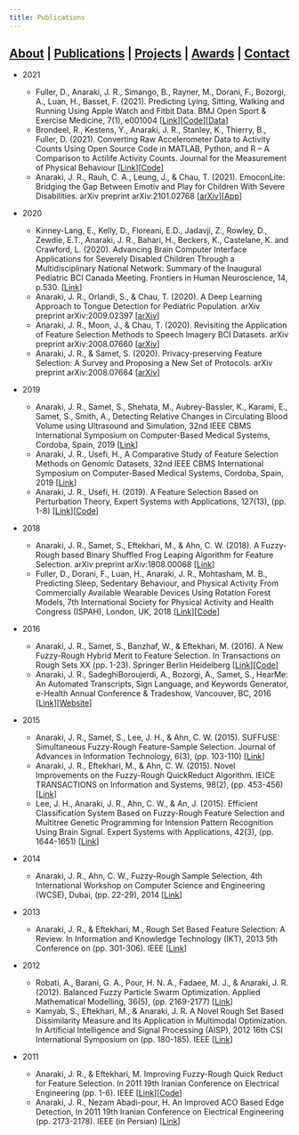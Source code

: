 ```yaml
---
title: Publications
---
```


## [About](index.md) | [Publications](publications.md) | [Projects](projects.md) | [Awards](awards.md) | [Contact](contact.md)

- 2021
  - Fuller, D., Anaraki, J. R., Simango, B., Rayner, M., Dorani, F., Bozorgi, A., Luan, H., Basset, F. (2021). Predicting Lying, Sitting, Walking and Running Using Apple Watch and Fitbit Data. BMJ Open Sport & Exercise Medicine, 7(1), e001004 [[Link](https://bmjopensem.bmj.com/content/7/1/e001004)][[Code](https://github.com/walkabillylab/jaeger_analysis)][[Data](https://dataverse.harvard.edu/dataset.xhtml?persistentId=doi:10.7910/DVN/ZS2Z2J)]
  - Brondeel, R., Kestens, Y., Anaraki, J. R., Stanley, K., Thierry, B., Fuller, D. (2021). Converting Raw Accelerometer Data to Activity Counts Using Open Source Code in MATLAB, Python, and R – A Comparison to Actilife Activity Counts. Journal for the Measurement of Physical Behaviour [[Link]()][[Code](https://github.com/walkabillylab/activityCounts)]
  - Anaraki, J. R., Rauh, C. A., Leung, J., & Chau, T. (2021). EmoconLite: Bridging the Gap Between Emotiv and Play for Children With Severe Disabilities. arXiv preprint arXiv:2101.02768 [[arXiv](https://arxiv.org/abs/2101.02768)][[App](https://www.hollandbloorview.ca/emocon)]

- 2020
  - Kinney-Lang, E., Kelly, D., Floreani, E.D., Jadavji, Z., Rowley, D., Zewdie, E.T., Anaraki, J. R., Bahari, H., Beckers, K., Castelane, K. and Crawford, L. (2020). Advancing Brain Computer Interface Applications for Severely Disabled Children Through a Multidisciplinary National Network: Summary of the Inaugural Pediatric BCI Canada Meeting. Frontiers in Human Neuroscience, 14, p.530. [[Link](https://www.frontiersin.org/articles/10.3389/fnhum.2020.593883/abstract)]
  - Anaraki, J. R., Orlandi, S., & Chau, T. (2020). A Deep Learning Approach to Tongue Detection for Pediatric Population. arXiv preprint arXiv:2009.02397 [[arXiv](http://arxiv.org/abs/2009.02397)]
  - Anaraki, J. R., Moon, J., & Chau, T. (2020). Revisiting the Application of Feature Selection Methods to Speech Imagery BCI Datasets. arXiv preprint arXiv:2008.07660 [[arXiv](https://arxiv.org/abs/2008.07660)]
  - Anaraki, J. R., & Samet, S. (2020). Privacy-preserving Feature Selection: A Survey and Proposing a New Set of Protocols. arXiv preprint arXiv:2008.07664 [[arXiv](https://arxiv.org/abs/2008.07664)]

- 2019
  - Anaraki, J. R., Samet, S., Shehata, M., Aubrey-Bassler, K., Karami, E., Samet, S., Smith, A., Detecting Relative Changes in Circulating Blood Volume using Ultrasound and Simulation, 32nd IEEE CBMS International Symposium on Computer-Based Medical Systems, Cordoba, Spain, 2019 [[Link](https://ieeexplore.ieee.org/document/8787478)]
  - Anaraki, J. R., Usefi, H., A Comparative Study of Feature Selection Methods on Genomic Datasets, 32nd IEEE CBMS International Symposium on Computer-Based Medical Systems, Cordoba, Spain, 2019 [[Link](https://ieeexplore.ieee.org/document/8787392)]
  - Anaraki, J. R., Usefi, H. (2019). A Feature Selection Based on Perturbation Theory, Expert Systems with Applications, 127(13), (pp. 1-8) [[Link](https://en.civilica.com/doc/153596/)][[Code](https://github.com/JRAnaraki/PerturbationFeatureSelection)]

- 2018
  - Anaraki, J. R., Samet, S., Eftekhari, M., & Ahn, C. W. (2018). A Fuzzy-Rough based Binary Shuffled Frog Leaping Algorithm for Feature Selection. arXiv preprint arXiv:1808.00068 [[Link](https://arxiv.org/abs/1808.00068)]
  - Fuller, D., Dorani, F., Luan, H., Anaraki, J. R., Mohtasham, M. B., Predicting Sleep, Sedentary Behaviour, and Physical Activity From Commercially Available Wearable Devices Using Rotation Forest Models, 7th International Society for Physical Activity and Health Congress (ISPAH), London, UK, 2018 [[Link](https://journals.humankinetics.com/doi/full/10.1123/jpah.2018-0535)][[Code](https://github.com/walkabillylab/wearable_device_classification)]

- 2016
  - Anaraki, J. R., Samet, S., Banzhaf, W., & Eftekhari, M. (2016). A New Fuzzy-Rough Hybrid Merit to Feature Selection. In Transactions on Rough Sets XX (pp. 1-23). Springer Berlin Heidelberg [[Link](https://link.springer.com/chapter/10.1007/978-3-662-53611-7_1)][[Code](https://github.com/JRAnaraki/DeltaQuickReduct)]
  - Anaraki, J. R., SadeghiBoroujerdi, A., Bozorgi, A., Samet, S., HearMe: An Automated Transcripts, Sign Language, and Keywords Generator, e-Health Annual Conference & Tradeshow, Vancouver, BC, 2016 [[Link](https://issuu.com/hospitalnews/docs/hn_april2016_issue)][[Website](http://hearme.mybluemix.net/)]

- 2015
  - Anaraki, J. R., Samet, S., Lee, J. H., & Ahn, C. W. (2015). SUFFUSE: Simultaneous Fuzzy-Rough Feature-Sample Selection. Journal of Advances in Information Technology, 6(3), (pp. 103-110) [[Link](http://www.jait.us/index.php?m=content&c=index&a=show&catid=168&id=889)]
  - Anaraki, J. R., Eftekhari, M., & Ahn, C. W. (2015). Novel Improvements on the Fuzzy-Rough QuickReduct Algorithm. IEICE TRANSACTIONS on Information and Systems, 98(2), (pp. 453-456) [[Link](https://www.jstage.jst.go.jp/article/transinf/E98.D/2/E98.D_2014EDL8099/_article)]
  - Lee, J. H., Anaraki, J. R., Ahn, C. W., & An, J. (2015). Efficient Classification System Based on Fuzzy-Rough Feature Selection and Multitree Genetic Programming for Intension Pattern Recognition Using Brain Signal. Expert Systems with Applications, 42(3), (pp. 1644-1651) [[Link](https://www.sciencedirect.com/science/article/pii/S0957417414006095)]

- 2014
  - Anaraki, J. R., Ahn, C. W., Fuzzy-Rough Sample Selection, 4th International Workshop on Computer Science and Engineering (WCSE), Dubai, (pp. 22-29), 2014 [[Link](file://Fuzzy-Rough%20Sample%20Selection.pdf)]

- 2013
  - Anaraki, J. R., & Eftekhari, M., Rough Set Based Feature Selection: A Review. In Information and Knowledge Technology (IKT), 2013 5th Conference on (pp. 301-306). IEEE [[Link](http://ieeexplore.ieee.org/document/6620083/)]

- 2012
  - Robati, A., Barani, G. A., Pour, H. N. A., Fadaee, M. J., & Anaraki, J. R. (2012). Balanced Fuzzy Particle Swarm Optimization. Applied Mathematical Modelling, 36(5), (pp. 2169-2177) [[Link](https://www.sciencedirect.com/science/article/pii/S0307904X11005063)]
  - Kamyab, S., Eftekhari, M., & Anaraki, J. R. A Novel Rough Set Based Dissimilarity Measure and Its Application in Multimodal Optimization. In Artificial Intelligence and Signal Processing (AISP), 2012 16th CSI International Symposium on (pp. 180-185). IEEE [[Link](http://ieeexplore.ieee.org/document/6313740/)]

- 2011
  - Anaraki, J. R., & Eftekhari, M. Improving Fuzzy-Rough Quick Reduct for Feature Selection. In 2011 19th Iranian Conference on Electrical Engineering (pp. 1-6). IEEE [[Link](http://ieeexplore.ieee.org/document/5955425/)][[Code](https://github.com/JRAnaraki/ThresholdFuzzyRoughQuickReduct)]
  - Anaraki, J. R., Nezam Abadi-pour, H. An Improved ACO Based Edge Detection, In 2011 19th Iranian Conference on Electrical Engineering (pp. 2173-2178). IEEE (in Persian) [[Link](https://www.civilica.com/Paper-ICEE19-ICEE19_023=%D8%A8%D9%87%D8%A8%D9%88%D8%AF%DB%8C-%D8%A8%D8%B1%D8%B1%D9%88%D8%B4-%D8%A2%D8%B4%DA%A9%D8%A7%D8%B1%D8%B3%D8%A7%D8%B2%DB%8C-%D9%84%D8%A8%D9%87-%D9%85%D8%A8%D8%AA%D9%86%DB%8C-%D8%A8%D8%B1%D8%A7%D9%84%DA%AF%D9%88%D8%B1%DB%8C%D8%AA%D9%85-%D9%85%D9%88%D8%B1%DA%86%D9%87.html)]
